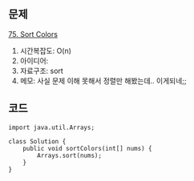 ## 문제

[75. Sort Colors](leetcode.com/problems/sort-colors)

1. 시간복잡도: O(n)
2. 아이디어: 
3. 자료구조: sort
4. 메모: 사실 문제 이해 못해서 정렬만 해봤는데.. 이게되네;;
   

## 코드
```
import java.util.Arrays;

class Solution {
    public void sortColors(int[] nums) {
        Arrays.sort(nums);
    }
}
```
